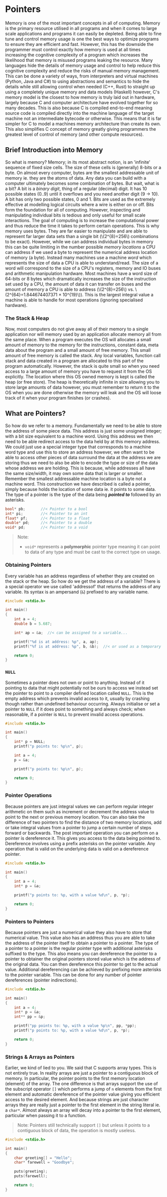 # Pointers

Memory is one of the most important concepts in all of computing. Memory is the primary resource utilised in all programs and when it comes to large scale applications and programs it can easily be depleted. Being able to fine tune and control memory usage is one the best ways to optimize programs to ensure they are efficient and fast. However, this has the downside the programmer must control exactly how memory is used at all times increasing the cognitive complexity of a program which increases the likelihood that memory is misused programs leaking the resource. Many languages hide the details of memory usage and control to help reduce this cognitive complexity and reduce the risks of manual memory management. This can be done a variety of ways, from interpreters and virtual machines (Python, Java and C#) to using abstractions and semantics to hide the details while still allowing control when needed (C++, Rust) to straight up using a completely unique memory and data models (Haskell) however, C's memory model is the closest to how memory is truly laid out in hardware, largely because C and computer architecture have evolved together for so many decades. This is also because C is compiled end-to-end meaning source code is compiled directly into the machine language of the target machine not an intermediate bytecode or otherwise. This means that it is far simpler for C to model a machines memory architecture than create its own. This also simplifies C concept of memory greatly giving programmers the greatest level of control of memory (and other compute resources).

## Brief Introduction into Memory

So what is memory? Memory; in its most abstract notion, is an 'infinite' sequence of fixed size cells. The size of these cells is (generally) 8-bits or a byte. On almost every computer, bytes are the smallest addressable unit of memory ie. they are the atoms of data. Any data you can build with a computer ultimately becomes some combination of bytes. But wait, what is a bit? A bit is a _binary digit_, thing of a regular (decimal) digit. It has 10 possible states (0..9) until it overflows and you need another digit (9 -> 10). A bit has only two possible states, 0 and 1. Bits are used as the extremely effective at modelling logical circuits where a wire is either on or off. Bits form the foundation for all of computing. However, inspecting and manipulating individual bits is tedious and only useful for small scale interactions. The goal of computing is to increase the computational power and thus reduce the time it takes to perform certain operations. This is why memory uses bytes. They are far easier to manipulate and are able to represent far larger data sets than a single bit (\\(2^{8}=256\\) combinations to be exact). However, while we can address individual bytes in memory this can be quite limiting in the number possible _memory locations_ a CPU can address if we used a byte to represent the numerical address location of memory (a byte). Instead many machines use a machine _word_ which represents the size of data a CPU is able to understand/read. The size of a word will correspond to the size of a CPU's registers, memory and IO buses and arithmetic manipulation hardware. Most machines have a word size of 64-bits or 8 bytes which dramatically increases the size of the instruction set used by a CPU, the amount of data it can transfer on buses and the amount of memory a CPU is able to address (\\(2^{8}=256\\) vs. \\(2^{64}=1.844674407371 × 10^{19}\\)). This is the largest integral value a machine is able to handle for most operations (ignoring specialised hardware).

### The Stack & Heap

Now, most computers do not give away all of their memory to a single application nor will memory used by an application allocate memory all from the same place. When a program executes the OS will allocates a small amount of memory to the memory for the instructions, constant data, meta data about the program and a small amount of free memory. This small amount of free memory is called the stack. Any local variables, function call stack and data created in a program are allocated to this part of the program automatically. However, the stack is quite small so when you need access to a large amount of memory you have to request it from the OS explicitly. The location where this OS owned memory is kept is called the heap (or free store). The heap is theoretically infinite in size allowing you to store large amounts of data however, you must remember to return it to the OS when you are done otherwise the memory will leak and the OS will loose track of it when your program finishes (or crashes).

## What are Pointers?

So how do we refer to a memory. Fundamentally we need to be able to store the address of some piece data. This address is just some unsigned integer; with a bit size equivalent to a machine word. Using this address we then need to be able redirect access to the data held by at this memory address. We could just use a special integer type that corresponds to a machine word type and use this to store an address however, we often want to be able to access other pieces of data surround the data at the address we are storing thus we need to also be able to encode the type or size of the data whose address we are holding. This is because, while addresses all have the same size/width, it may own some data that is larger or smaller. Remember the smallest addressable machine location is a byte not a machine word. This construction we have described is called a pointer, simply because holds the location of some data ie. it points to some data. The type of a pointer is the type of the data being **_pointed to_** followed by an asterisks.

```c
bool* pb;       //< Pointer to a bool
int* pi;        //< Pointer to an int
float* pf;      //< Pointer to a float
double* pd;     //< Pointer to a double
void* pd;       //< Pointer to a void
```

> Note:
>
> - `void*` represents a **polymorphic** pointer type meaning it can point to data of any type and must be cast to the correct type on usage.
<!-- > - Usage in  function signatures -->

### Obtaining Pointers

Every variable has an address regardless of whether they are created on the stack or the heap. So how do we get the address of a variable? There is a special operator we use called 'addressof' that returns the address of any variable. Its syntax is an ampersand (`&`) prefixed to any variable name.

```c
#include <stdio.h>

int main()
{
    int a = 4;
    double b = 5.687;

    int* ap = &a;  //< can be assigned to a variable...

    printf("%d is at address: %p", a, ap);
    printf("%f is at address: %p", b, &b);  //< or used as a temporary

    return 0;
}
```

### `NULL`

Sometimes a pointer does not own or point to anything. Instead of it pointing to data that might potentially not be ours to access we instead set the pointer to point to a compiler defined location called `NULL`. This is the empty address which prevents invalid access to it, usually by crashing though rather than undefined behaviour occurring. Always initialise or set a pointer to `NULL` if it does point to something and always check; when reasonable, if a pointer is `NULL`  to prevent invalid access operations.

```c
#include <stdio.h>

int main()
{
    int* p = NULL;
    printf("p points to: %p\n", p);

    int a = 4;
    p = &a;

    printf("p points to: %p\n", p);

    return 0;
}
```

### Pointer Operations

Because pointers are just integral values we can perform regular integer arithmetic on them such as increment or decrement the address value to point to the next or previous memory location. You can also take the difference of two pointers to find the distance of two memory locations, add or take integral values from a pointer to jump a certain number of steps forward or backwards. The post important operation you can perform on a pointer is dereference it. This gives you access to the data being pointed to. Dereference involves using a prefix asterisks on the pointer variable. Any operation that is valid on the underlying data is valid on a dereference pointer.

```c
#include <stdio.h>

int main()
{
    int a = 4;
    int* p = &a;

    printf("p points to: %p, with a value %d\n", p, *p);

    return 0;
}
```

### Pointers to Pointers

Because pointers are just a numerical value they also have to store that numerical value. This value also has an address thus you are able to take the address of the pointer itself to obtain a pointer to a pointer. The type of a pointer to a pointer is the regular pointer type with additional asterisks suffixed to the type. This also means you can dereference the pointer to a pointer to obtainer the original pointers stored value which is the address of the original data. You can then dereference this pointer to get to the actual value. Additional dereferencing can be achieved by prefixing more asterisks to the pointer variable. This can be done for any number of pointer dereferences (pointer indirections).

```c
#include <stdio.h>

int main()
{
    int a = 4;
    int* p = &a;
    int** pp = &p;

    printf("pp points to: %p, with a value %p\n", pp, *pp);
    printf("p points to: %p, with a value %d\n", p, *p);

    return 0;
}
```

### Strings & Arrays as Pointers

Earlier, we kind of lied to you. We said that C supports array types. This is not entirely true. In reality arrays are just a pointer to a contiguous block of memory. In particular, the pointer points to the first memory location (element) of the array. The one difference is that arrays support the use of the subscript operator `[]` which performs a jump of `n` elements from the first element and automatic dereference of the pointer value giving you efficient access to the desired element. And because strings are just character arrays they are really just a pointer to the first element in the string literal ie. a `char*`. Almost always an array will decay into a pointer to the first element, particular when passing it to a function.

> Note: Pointers still technically support `[]` but unless it points to a contiguous block of data, the operation is mostly useless.

```c
#include <stdio.h>

int main()
{
    char greeting[] = "Hello";
    char* farewell = "Goodbye";

    puts(greeting);
    puts(farewell);

    return 0;
}
```
